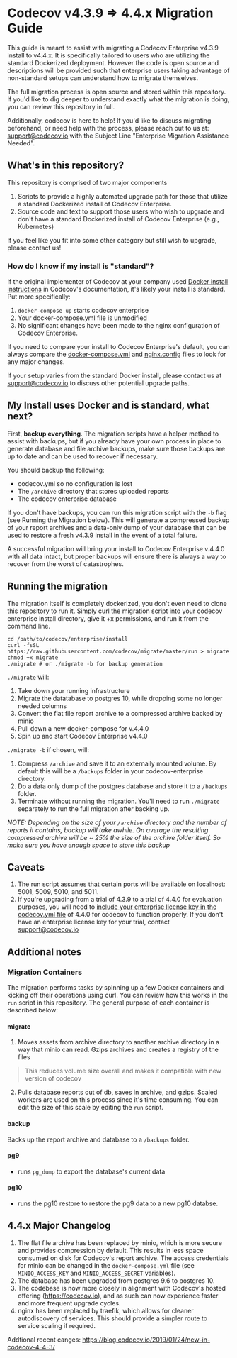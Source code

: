 # Codecov v4.3.9 => 4.4.x Migration Guide

This guide is meant to assist with migrating a Codecov Enterprise v4.3.9 install to v4.4.x. It is specifically tailored to users who are utilizing the standard Dockerized deployment. However the code is open source and descriptions will be provided such that enterprise users taking advantage of non-standard setups can understand how to migrate themselves.

The full migration process is open source and stored within this repository. If you'd like to dig deeper to understand exactly what the migration is doing, you can review this repository in full. 

Additionally, codecov is here to help! If you'd like to discuss migrating beforehand, or need help with the process, please reach out to us at: support@codecov.io with the Subject Line "Enterprise Migration Assistance Needed".

## What's in this repository?

This repository is comprised of two major components

1. Scripts to provide a highly automated upgrade path for those that utilize a standard Dockerized install of Codecov Enterprise.
2. Source code and text to support those users who wish to upgrade and don't have a standard Dockerized install of Codecov Enterprise (e.g., Kubernetes)

If you feel like you fit into some other category but still wish to upgrade, please contact us!

### How do I know if my install is "standard"?

If the original implementer of Codecov at your company used [Docker install instructions](https://docs.codecov.io/docs/deploying-with-docker) in Codecov's documentation, it's likely your install is standard. Put more specifically:

1. `docker-compose up` starts codecov enterprise
2. Your docker-compose.yml file is unmodified
3. No significant changes have been made to the nginx configuration of Codecov Enterprise. 

If you need to compare your install to Codecov Enterprise's default, you can always compare the [docker-compose.yml](https://raw.githubusercontent.com/codecov/enterprise/master/compose-assets/docker-compose.yml) and [nginx.config](https://raw.githubusercontent.com/codecov/enterprise/master/compose-assets/nginx.config) files to look for any major changes.

If your setup varies from the standard Docker install, please contact us at support@codecov.io to discuss other potential upgrade paths. 

## My Install uses Docker and is standard, what next?

First, **backup everything**. The migration scripts have a helper method to assist with backups, but if you already have your own process in place to generate database and file archive backups, make sure those backups are up to date and can be used to recover if necessary. 

You should backup the following:

* codecov.yml so no configuration is lost
* The `/archive` directory that stores uploaded reports
* The codecov enterprise database

If you don't have backups, you can run this migration script with the `-b` flag (see Running the Migration below). This will generate a compressed backup of your report archives and a data-only dump of your database that can be used to restore a fresh v4.3.9 install in the event of a total failure.

A successful migration will bring your install to Codecov Enterprise v.4.4.0 with all data intact, but proper backups will ensure there is always a way to recover from the worst of catastrophes.

## Running the migration

The migration itself is completely dockerized, you don't even need to clone this repository to run it. Simply curl the migration script into your codecov enterprise install directory, give it +x permissions, and run it from the command line. 

    cd /path/to/codecov/enterprise/install
    curl -fsSL https://raw.githubusercontent.com/codecov/migrate/master/run > migrate
    chmod +x migrate
    ./migrate # or ./migrate -b for backup generation
    
`./migrate` will: 

1. Take down your running infrastructure
2. Migrate the datatabase to postgres 10, while dropping some no longer needed columns
3. Convert the flat file report archive to a compressed archive backed by minio
4. Pull down a new docker-compose for v.4.4.0
5. Spin up and start Codecov Enterprise v4.4.0 

`./migrate -b` if chosen, will:

1. Compress `/archive` and save it to an externally mounted volume. By default this will be a `/backups` folder in your codecov-enterprise directory.
2. Do a data only dump of the postgres database and store it to a `/backups` folder.
3. Terminate without running the migration. You'll need to run `./migrate` separately to run the full migration after backing up. 

*NOTE: Depending on the size of your `/archive` directory and the number of reports it contains, backup will take awhile. On average the resulting compressed archive will be ~ 25% the size of the archive folder itself. So make sure you have enough space to store this backup*

## Caveats

1. The run script assumes that certain ports will be available on localhost: 5001, 5009, 5010, and 5011.
2. If you're upgrading from a trial of 4.3.9 to a trial of 4.4.0 for evaluation purposes, you will need to [include your enterprise license key in the codecov.yml file](https://docs.codecov.io/docs/configuration#section-enterprise-license) of 4.4.0 for codecov to function properly. If you don't have an enterprise license key for your trial, contact support@codecov.io

## Additional notes

### Migration Containers

The migration performs tasks by spinning up a few Docker containers and kicking off their operations using curl. You can review how this works in the `run` script in this repository. The general purpose of each container is described below:

#### migrate

1. Moves assets from archive directory to another archive directory in a way that minio can read. Gzips archives and creates a registry of the files

> This reduces volume size overall and makes it compatible with new version of codecov

2. Pulls database reports out of db, saves in archive, and gzips. Scaled workers are used on this process since it's time consuming. You can edit the size of this scale by editing the `run` script.

#### backup

Backs up the report archive and database to a `/backups` folder.

#### pg9

- runs `pg_dump` to export the database's current data

#### pg10

- runs the pg10 restore to restore the pg9 data to a new pg10 databse.

## 4.4.x Major Changelog

1. The flat file archive has been replaced by minio, which is more secure and provides compression by default. This results in less space consumed on disk for Codecov's report archive. The access credentials for minio can be changed in the `docker-compose.yml` file (see `MINIO_ACCESS_KEY` and `MINIO_ACCESS_SECRET` variables).
2. The database has been upgraded from postgres 9.6 to postgres 10. 
3. The codebase is now more closely in alignment with Codecov's hosted offering (https://codecov.io), and as such can now experience faster and more frequent upgrade cycles.
4. nginx has been replaced by traefik, which allows for cleaner autodiscovery of services. This should provide a simpler route to service scaling if required. 

Addtional recent canges: https://blog.codecov.io/2019/01/24/new-in-codecov-4-4-3/
